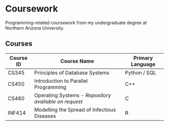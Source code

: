 # Coursework
Programming-related coursework from my undergraduate degree at Northern Arizona University.

## Courses
| Course ID | Course Name | Primary Language |
|---|---|---|
| CS345 | Principles of Database Systems | Python / SQL |
| CS450 | Introduction to Parallel Programming | C++ |
| CS480 | Operating Systems - *Repository available on request* | C |
| INF414 | Modelling the Spread of Infectious Diseases | R |
